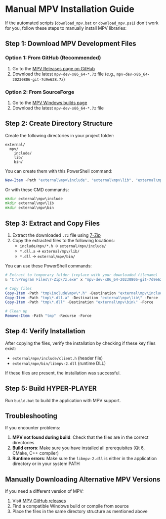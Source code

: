 # Manual MPV Installation Guide

If the automated scripts (`download_mpv.bat` or `download_mpv.ps1`) don't work for you, follow these steps to manually install MPV libraries:

## Step 1: Download MPV Development Files

### Option 1: From GitHub (Recommended)
1. Go to the [MPV Releases page on GitHub](https://github.com/mpv-player/mpv/releases)
2. Download the latest `mpv-dev-x86_64-*.7z` file (e.g., `mpv-dev-x86_64-20230806-git-7d9e628.7z`)

### Option 2: From SourceForge
1. Go to the [MPV Windows builds page](https://sourceforge.net/projects/mpv-player-windows/files/libmpv/)
2. Download the latest `mpv-dev-x86_64-*.7z` file

## Step 2: Create Directory Structure

Create the following directories in your project folder:
```
external/
  mpv/
    include/
    lib/
    bin/
```

You can create them with this PowerShell command:
```powershell
New-Item -Path "external\mpv\include", "external\mpv\lib", "external\mpv\bin" -ItemType Directory -Force
```

Or with these CMD commands:
```cmd
mkdir external\mpv\include
mkdir external\mpv\lib
mkdir external\mpv\bin
```

## Step 3: Extract and Copy Files

1. Extract the downloaded `.7z` file using [7-Zip](https://www.7-zip.org/)
2. Copy the extracted files to the following locations:
   - `include/mpv/*.h` → `external/mpv/include/`
   - `*.dll.a` → `external/mpv/lib/`
   - `*.dll` → `external/mpv/bin/`

You can use these PowerShell commands:
```powershell
# Extract to temporary folder (replace with your downloaded filename)
& "C:\Program Files\7-Zip\7z.exe" x "mpv-dev-x86_64-20230806-git-7d9e628.7z" -otmp -y

# Copy files
Copy-Item -Path "tmp\include\mpv\*.h" -Destination "external\mpv\include\" -Force
Copy-Item -Path "tmp\*.dll.a" -Destination "external\mpv\lib\" -Force
Copy-Item -Path "tmp\*.dll" -Destination "external\mpv\bin\" -Force

# Clean up
Remove-Item -Path "tmp" -Recurse -Force
```

## Step 4: Verify Installation

After copying the files, verify the installation by checking if these key files exist:
- `external/mpv/include/client.h` (header file)
- `external/mpv/bin/libmpv-2.dll` (runtime DLL)

If these files are present, the installation was successful.

## Step 5: Build HYPER-PLAYER

Run `build.bat` to build the application with MPV support.

## Troubleshooting

If you encounter problems:

1. **MPV not found during build**: Check that the files are in the correct directories
2. **Build errors**: Make sure you have installed all prerequisites (Qt 6, CMake, C++ compiler)
3. **Runtime errors**: Make sure the `libmpv-2.dll` is either in the application directory or in your system PATH

## Manually Downloading Alternative MPV Versions

If you need a different version of MPV:

1. Visit [MPV GitHub releases](https://github.com/mpv-player/mpv/releases)
2. Find a compatible Windows build or compile from source
3. Place the files in the same directory structure as mentioned above 